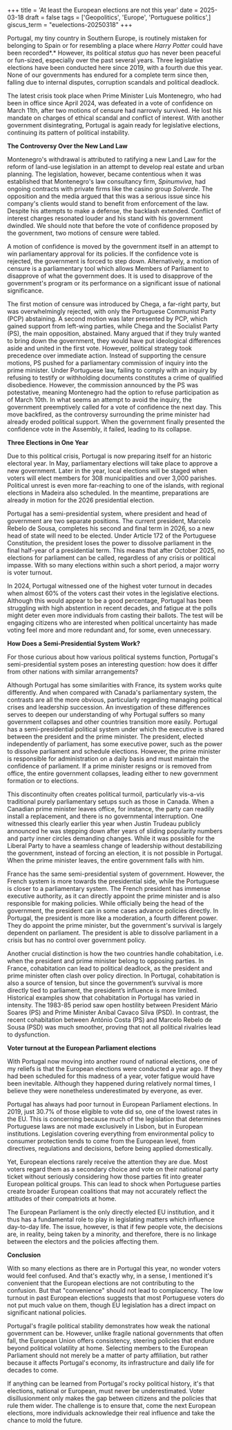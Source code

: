 +++
title = 'At least the European elections are not this year'
date = 2025-03-18
draft = false
tags = ['Geopolitics', 'Europe', 'Portuguese politics',]
giscus_term = "euelections-20250318"
+++

Portugal, my tiny country in Southern Europe, is routinely mistaken for belonging to Spain or for resembling a place where *Harry Potter* could have been recorded*.* However, its political *status quo* has never been peaceful or fun-sized, especially over the past several years. Three legislative elections have been conducted here since 2019, with a fourth due this year. None of our governments has endured for a complete term since then, falling due to internal disputes, corruption scandals and political deadlock.

The latest crisis took place when Prime Minister Luís Montenegro, who had been in office since April 2024, was defeated in a vote of confidence on March 11th, after two motions of censure had narrowly survived. He lost his mandate on charges of ethical scandal and conflict of interest. With another government disintegrating, Portugal is again ready for legislative elections, continuing its pattern of political instability.

**The Controversy Over the New Land Law**

Montenegro's withdrawal is attributed to ratifying a new Land Law for the reform of land-use legislation in an attempt to develop real estate and urban planning. The legislation, however, became contentious when it was established that Montenegro's law consultancy firm, *Spinumviva*, had ongoing contracts with private firms like the casino group *Solverde*. The opposition and the media argued that this was a serious issue since his company's clients would stand to benefit from enforcement of the law. Despite his attempts to make a defense, the backlash extended. Conflict of interest charges resonated louder and his stand with his government dwindled. We should note that before the vote of confidence proposed by the government, two motions of censure were tabled.

A motion of confidence is moved by the government itself in an attempt to win parliamentary approval for its policies. If the confidence vote is rejected, the government is forced to step down. Alternatively, a motion of censure is a parliamentary tool which allows Members of Parliament to disapprove of what the government does. It is used to disapprove of the government's program or its performance on a significant issue of national significance. 

The first motion of censure was introduced by Chega, a far-right party, but was overwhelmingly rejected, with only the Portuguese Communist Party (PCP) abstaining. A second motion was later presented by PCP, which gained support from left-wing parties, while Chega and the Socialist Party (PS), the main opposition, abstained. Many argued that if they truly wanted to bring down the government, they would have put ideological differences aside and united in the first vote. However, political strategy took precedence over immediate action. Instead of supporting the censure motions, PS pushed for a parliamentary commission of inquiry into the prime minister. Under Portuguese law, failing to comply with an inquiry by refusing to testify or withholding documents constitutes a crime of qualified disobedience. However, the commission announced by the PS was potestative, meaning Montenegro had the option to refuse participation as of March 10th. In what seems an attempt to avoid the inquiry, the government preemptively called for a vote of confidence the next day. This move backfired, as the controversy surrounding the prime minister had already eroded political support. When the government finally presented the confidence vote in the Assembly, it failed, leading to its collapse.

**Three Elections in One Year**

Due to this political crisis, Portugal is now preparing itself for an historic electoral year. In May, parliamentary elections will take place to approve a new government. Later in the year, local elections will be staged when voters will elect members for 308 municipalities and over 3,000 parishes. Political unrest is even more far-reaching to one of the islands, with regional elections in Madeira also scheduled. In the meantime, preparations are already in motion for the 2026 presidential election.

Portugal has a semi-presidential system, where president and head of government are two separate positions. The current president, Marcelo Rebelo de Sousa, completes his second and final term in 2026, so a new head of state will need to be elected. Under Article 172 of the Portuguese Constitution, the president loses the power to dissolve parliament in the final half-year of a presidential term. This means that after October 2025, no elections for parliament can be called, regardless of any crisis or political impasse. With so many elections within such a short period, a major worry is voter turnout.

In 2024, Portugal witnessed one of the highest voter turnout in decades when almost 60% of the voters cast their votes in the legislative elections. Although this would appear to be a good percentage, Portugal has been struggling with high abstention in recent decades, and fatigue at the polls might deter even more individuals from casting their ballots. The test will be engaging citizens who are interested when political uncertainty has made voting feel more and more redundant and, for some, even unnecessary. 

**How Does a Semi-Presidential System Work?**

For those curious about how various political systems function, Portugal's semi-presidential system poses an interesting question: how does it differ from other nations with similar arrangements?

Although Portugal has some similarities with France, its system works quite differently. And when compared with Canada's parliamentary system, the contrasts are all the more obvious, particularly regarding managing political crises and leadership succession. An investigation of these differences serves to deepen our understanding of why Portugal suffers so many government collapses and other countries transition more easily. Portugal has a semi-presidential political system under which the executive is shared between the president and the prime minister. The president, elected independently of parliament, has some executive power, such as the power to dissolve parliament and schedule elections. However, the prime minister is responsible for administration on a daily basis and must maintain the confidence of parliament. If a prime minister resigns or is removed from office, the entire government collapses, leading either to new government formation or to elections.

This discontinuity often creates political turmoil, particularly vis-a-vis traditional purely parliamentary setups such as those in Canada. When a Canadian prime minister leaves office, for instance, the party can readily install a replacement, and there is no governmental interruption. One witnessed this clearly earlier this year when Justin Trudeau publicly announced he was stepping down after years of sliding popularity numbers and party inner circles demanding changes. While it was possible for the Liberal Party to have a seamless change of leadership without destabilizing the government, instead of forcing an election, it is not possible in Portugal. When the prime minister leaves, the entire government falls with him. 

France has the same semi-presidential system of government. However, the French system is more towards the presidential side, while the Portuguese is closer to a parliamentary system. The French president has immense executive authority, as it can directly appoint the prime minister and is also responsible for making policies. While officially being the head of the government, the president can in some cases advance policies directly. In Portugal, the president is more like a moderation, a fourth different power. They do appoint the prime minister, but the government's survival is largely dependent on parliament. The president is able to dissolve parliament in a crisis but has no control over government policy. 

Another crucial distinction is how the two countries handle cohabitation, i.e. when the president and prime minister belong to opposing parties. In France, cohabitation can lead to political deadlock, as the president and prime minister often clash over policy direction. In Portugal, cohabitation is also a source of tension, but since the government’s survival is more directly tied to parliament, the president’s influence is more limited. Historical examples show that cohabitation in Portugal has varied in intensity. The 1983-85 period saw open hostility between President Mário Soares (PS) and Prime Minister Aníbal Cavaco Silva (PSD). In contrast, the recent cohabitation between António Costa (PS) and Marcelo Rebelo de Sousa (PSD) was much smoother, proving that not all political rivalries lead to dysfunction.

**Voter turnout at the European Parliament elections**

With Portugal now moving into another round of national elections, one of my reliefs is that the European elections were conducted a year ago. If they had been scheduled for this madness of a year, voter fatigue would have been inevitable. Although they happened during relatively normal times, I believe they were nonetheless underestimated by everyone, as ever.

Portugal has always had poor turnout in European Parliament elections. In 2019, just 30.7% of those eligible to vote did so, one of the lowest rates in the EU. This is concerning because much of the legislation that determines Portuguese laws are not made exclusively in Lisbon, but in European institutions. Legislation covering everything from environmental policy to consumer protection tends to come from the European level, from directives, regulations and decisions, before being applied domestically.

Yet, European elections rarely receive the attention they are due. Most voters regard them as a secondary choice and vote on their national party ticket without seriously considering how those parties fit into greater European political groups. This can lead to shock when Portuguese parties create broader European coalitions that may not accurately reflect the attitudes of their compatriots at home.

The European Parliament is the only directly elected EU institution, and it thus has a fundamental role to play in legislating matters which influence day-to-day life. The issue, however, is that if few people vote, the decisions are, in reality, being taken by a minority, and therefore, there is no linkage between the electors and the policies affecting them.

**Conclusion**

With so many elections as there are in Portugal this year, no wonder voters would feel confused. And that's exactly why, in a sense, I mentioned it's convenient that the European elections are not contributing to the confusion. But that "convenience" should not lead to complacency. The low turnout in past European elections suggests that most Portuguese voters do not put much value on them, though EU legislation has a direct impact on significant national policies.

Portugal's fragile political stability demonstrates how weak the national government can be. However, unlike fragile national governments that often fall, the European Union offers consistency, steering policies that endure beyond political volatility at home. Selecting members to the European Parliament should not merely be a matter of party affiliation, but rather because it affects Portugal's economy, its infrastructure and daily life for decades to come.

If anything can be learned from Portugal's rocky political history, it's that elections, national or European, must never be underestimated. Voter disillusionment only makes the gap between citizens and the policies that rule them wider. The challenge is to ensure that, come the next European elections, more individuals acknowledge their real influence and take the chance to mold the future.

